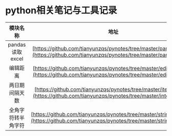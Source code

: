 # python相关笔记与工具记录
| 模块名称 | 地址 |
| :----: | :----: |
| pandas读取excel | [https://github.com/tianyunzqs/pynotes/tree/master/pandas_excel](https://github.com/tianyunzqs/pynotes/tree/master/pandas_excel) |
| 编辑距离 | [https://github.com/tianyunzqs/pynotes/tree/master/edit_distance](https://github.com/tianyunzqs/pynotes/tree/master/edit_distance) |
| 两日期间隔天数 | [https://github.com/tianyunzqs/pynotes/tree/master/iterval_days](https://github.com/tianyunzqs/pynotes/tree/master/interval_days) |
| 全角字符转半角字符 | [https://github.com/tianyunzqs/pynotes/tree/master/string_full2half](https://github.com/tianyunzqs/pynotes/tree/master/string_full2half) |
